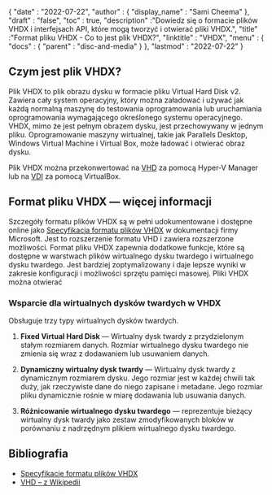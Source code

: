 {
  "date" : "2022-07-22",
  "author" : {
    "display_name" : "Sami Cheema"
},
  "draft" : "false",
   "toc" : true,
  "description" :"Dowiedz się o formacie plików VHDX i interfejsach API, które mogą tworzyć i otwierać pliki VHDX.",
  "title" :"Format pliku VHDX - Co to jest plik VHDX?",
  "linktitle" : "VHDX",
  "menu" : {
    "docs" : {
      "parent" : "disc-and-media"
}
},
  "lastmod" : "2022-07-22"
}

## Czym jest plik VHDX?

Plik VHDX to plik obrazu dysku w formacie pliku Virtual Hard Disk v2. Zawiera cały system operacyjny, który można załadować i używać jak każdą normalną maszynę do testowania oprogramowania lub uruchamiania oprogramowania wymagającego określonego systemu operacyjnego. VHDX, mimo że jest pełnym obrazem dysku, jest przechowywany w jednym pliku. Oprogramowanie maszyny wirtualnej, takie jak Parallels Desktop, Windows Virtual Machine i Virtual Box, może ładować i otwierać obraz dysku.

Plik VHDX można przekonwertować na [VHD](/pl/disc-and-media/vhd/) za pomocą Hyper-V Manager lub na [VDI](/pl/disc-and-media/vdi/) za pomocą VirtualBox.

## Format pliku VHDX — więcej informacji

Szczegóły formatu plików VHDX są w pełni udokumentowane i dostępne online jako [Specyfikacja formatu plików VHDX](https://learn.microsoft.com/en-us/openspecs/windows_protocols/ms-vhdx/83e061f8-f6e2-4de1-91bd-5d518a43d477) w dokumentacji firmy Microsoft. Jest to rozszerzenie formatu VHD i zawiera rozszerzone możliwości. Format pliku VHDX zapewnia dodatkowe funkcje, które są dostępne w warstwach plików wirtualnego dysku twardego i wirtualnego dysku twardego. Jest bardziej zoptymalizowany i daje lepsze wyniki w zakresie konfiguracji i możliwości sprzętu pamięci masowej. Pliki VHDX można otwierać

### Wsparcie dla wirtualnych dysków twardych w VHDX

Obsługuje trzy typy wirtualnych dysków twardych.

1. **Fixed Virtual Hard Disk** — Wirtualny dysk twardy z przydzielonym stałym rozmiarem danych. Rozmiar wirtualnego dysku twardego nie zmienia się wraz z dodawaniem lub usuwaniem danych.

1. **Dynamiczny wirtualny dysk twardy** — Wirtualny dysk twardy z dynamicznym rozmiarem dysku. Jego rozmiar jest w każdej chwili tak duży, jak rzeczywiste dane do niego zapisane i metadane. Jego rozmiar pliku dynamicznie rośnie w miarę dodawania lub usuwania danych.

1. **Różnicowanie wirtualnego dysku twardego** — reprezentuje bieżący wirtualny dysk twardy jako zestaw zmodyfikowanych bloków w porównaniu z nadrzędnym plikiem wirtualnego dysku twardego.

## Bibliografia

* [Specyfikacje formatu plików VHDX](https://learn.microsoft.com/en-us/openspecs/windows_protocols/ms-vhdx/83e061f8-f6e2-4de1-91bd-5d518a43d477)
* [VHD – z Wikipedii](https://en.wikipedia.org/wiki/VHD_(file_format))

